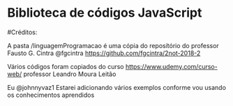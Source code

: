 # Biblioteca de códigos JavaScript

#Créditos:

A pasta /linguagemProgramacao é uma cópia do reposítório do professor Fausto G. Cintra @fgcintra 
https://github.com/fgcintra/2not-2018-2

Vários códigos foram copiados do curso https://www.udemy.com/curso-web/ professor Leandro Moura Leitão

Eu @johnnyvaz1 Estarei adicionando vários exemplos conforme vou usando os conhecimentos aprendidos
